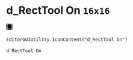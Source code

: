 # d_RectTool On `16x16`
<img src="/img/d_RectTool%20On.png" width=16 height=16>

``` CSharp
EditorGUIUtility.IconContent("d_RectTool On")
```
```
d_RectTool On
```
